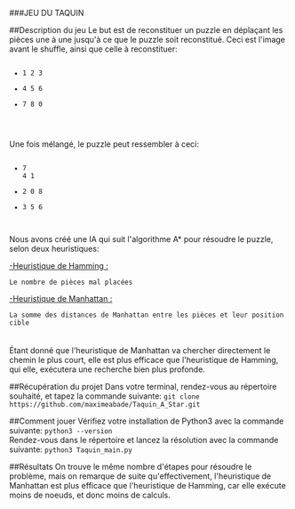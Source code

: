 ###JEU DU TAQUIN

##Description du jeu
Le but est de reconstituer un puzzle en déplaçant les pièces une à une jusqu'à ce que le puzzle soit reconstitué. 
Ceci est l'image avant le shuffle, ainsi que celle à reconstituer:
<code>
    <ul>
        <li>1 2 3</li>
        <li>4 5 6</li>
        <li>7 8 0</li>
    </ul>
</code>

Une fois mélangé, le puzzle peut ressembler à ceci:
<code>
    <ul>
        <li>7 4 1</li>
        <li>2 0 8</li>
        <li>3 5 6</li>
    </ul>
</code>
<br>
Nous avons créé une IA qui suit l'algorithme A* pour résoudre le puzzle, selon deux heuristiques:<br>
<p style="text-decoration : underline">-Heuristique de Hamming :</p> 
    <code>Le nombre de pièces mal placées</code>
<br>
<p style="text-decoration : underline">-Heuristique de Manhattan :</p> 
    <code>La somme des distances de Manhattan entre les pièces et leur position cible</code>
<br><br><br>
Étant donné que l'heuristique de Manhattan va chercher directement le chemin le plus court, elle est plus efficace que l'heuristique de Hamming, qui elle, exécutera une recherche bien plus profonde.

##Récupération du projet
Dans votre terminal, rendez-vous au répertoire souhaité, et tapez la commande suivante:
```git clone https://github.com/maximeabade/Taquin_A_Star.git```

##Comment jouer
Vérifiez votre installation de Python3 avec la commande suivante:
```python3 --version```<br>
Rendez-vous dans le répertoire et lancez la résolution avec la commande suivante:
```python3 Taquin_main.py```

##Résultats
On trouve le même nombre d'étapes pour résoudre le problème, mais on remarque de suite qu'effectivement, l'heuristique de Manhattan est plus efficace que l'heuristique de Hamming, car elle exécute moins de noeuds, et donc moins de calculs.